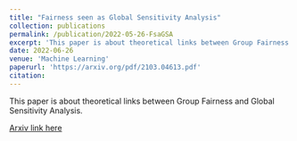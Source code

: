 ```yaml
---
title: "Fairness seen as Global Sensitivity Analysis"
collection: publications
permalink: /publication/2022-05-26-FsaGSA
excerpt: 'This paper is about theoretical links between Group Fairness and Global Sensitivity Analysis.'
date: 2022-06-26
venue: 'Machine Learning'
paperurl: 'https://arxiv.org/pdf/2103.04613.pdf'
citation: 
---
```


This paper is about theoretical links between Group Fairness and Global Sensitivity Analysis.

[Arxiv link here](https://arxiv.org/pdf/2103.04613.pdf)
